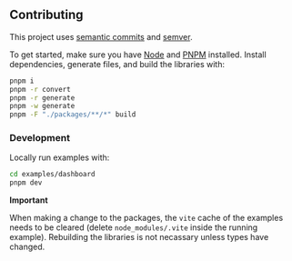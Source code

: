 ## Contributing

This project uses [semantic commits](https://conventionalcommits.org) and [semver](https://semver.org).

To get started, make sure you have [Node](https://nodejs.org) and [PNPM](https://pnpm.io/) installed. Install dependencies, generate files, and build the libraries with:

```bash
pnpm i
pnpm -r convert
pnpm -r generate
pnpm -w generate
pnpm -F "./packages/**/*" build
```

### Development

Locally run examples with:

```bash
cd examples/dashboard
pnpm dev
```

**Important**

When making a change to the packages, the `vite` cache of the examples needs to be cleared (delete `node_modules/.vite` inside the running example). Rebuilding the libraries is not necassary unless types have changed.